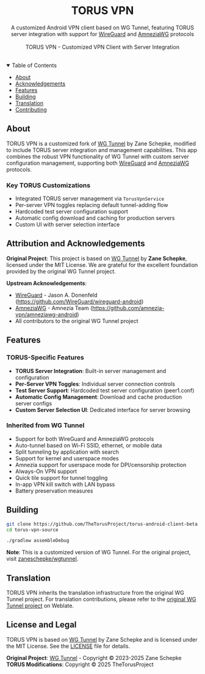 <h1 align="center">
TORUS VPN
</h1>

<div align="center">

A customized Android VPN client based on WG Tunnel, featuring TORUS server integration
with support for [WireGuard](https://www.wireguard.com/) and [AmneziaWG](https://docs.amnezia.org/documentation/amnezia-wg/) protocols
<br />
<br />
TORUS VPN - Customized VPN Client with Server Integration

</div>

<br/>

<div align="center">

<!-- TORUS VPN - Custom VPN Client -->

</div>

<div align="center">

<!-- Community links removed for TORUS VPN custom implementation -->
</div>

<details open="open">
<summary>Table of Contents</summary>

- [About](#about)
- [Acknowledgements](#acknowledgements)
- [Features](#features)
- [Building](#building)
- [Translation](#translation)
- [Contributing](#contributing)

</details>

<div style="text-align: left;">

## About
TORUS VPN is a customized fork of [WG Tunnel](https://github.com/zaneschepke/wgtunnel) by Zane Schepke, modified to include TORUS server integration and management capabilities. This app combines the robust VPN functionality of WG Tunnel with custom server configuration management, supporting both [WireGuard](https://www.wireguard.com/) and [AmneziaWG](https://docs.amnezia.org/documentation/amnezia-wg/) protocols.

### Key TORUS Customizations
- Integrated TORUS server management via `TorusVpnService`
- Per-server VPN toggles replacing default tunnel-adding flow
- Hardcoded test server configuration support
- Automatic config download and caching for production servers
- Custom UI with server selection interface

</div>

<div style="text-align: left;">

## Attribution and Acknowledgements

**Original Project**: This project is based on [WG Tunnel](https://github.com/zaneschepke/wgtunnel) by **Zane Schepke**, licensed under the MIT License. We are grateful for the excellent foundation provided by the original WG Tunnel project.

**Upstream Acknowledgements**:
- [WireGuard](https://www.wireguard.com/) - Jason A. Donenfeld (https://github.com/WireGuard/wireguard-android)
- [AmneziaWG](https://docs.amnezia.org/documentation/amnezia-wg/) - Amnezia Team (https://github.com/amnezia-vpn/amneziawg-android)
- All contributors to the original WG Tunnel project

</div>

<div style="text-align: left;">

## Features

### TORUS-Specific Features
* **TORUS Server Integration**: Built-in server management and configuration
* **Per-Server VPN Toggles**: Individual server connection controls
* **Test Server Support**: Hardcoded test server configuration (peer1.conf)
* **Automatic Config Management**: Download and cache production server configs
* **Custom Server Selection UI**: Dedicated interface for server browsing

### Inherited from WG Tunnel
* Support for both WireGuard and AmneziaWG protocols
* Auto-tunnel based on Wi-Fi SSID, ethernet, or mobile data
* Split tunneling by application with search
* Support for kernel and userspace modes
* Amnezia support for userspace mode for DPI/censorship protection
* Always-On VPN support
* Quick tile support for tunnel toggling
* In-app VPN kill switch with LAN bypass
* Battery preservation measures

## Building

```sh
git clone https://github.com/TheTorusProject/torus-android-client-beta.git
cd torus-vpn-source
```

```sh
./gradlew assembleDebug
```

**Note**: This is a customized version of WG Tunnel. For the original project, visit [zaneschepke/wgtunnel](https://github.com/zaneschepke/wgtunnel).

## Translation

TORUS VPN inherits the translation infrastructure from the original WG Tunnel project. For translation contributions, please refer to the [original WG Tunnel project](https://github.com/zaneschepke/wgtunnel) on Weblate.

## License and Legal

TORUS VPN is based on [WG Tunnel](https://github.com/zaneschepke/wgtunnel) by Zane Schepke and is licensed under the MIT License. See the [LICENSE](LICENSE) file for details.

**Original Project**: [WG Tunnel](https://github.com/zaneschepke/wgtunnel) - Copyright © 2023-2025 Zane Schepke  
**TORUS Modifications**: Copyright © 2025 TheTorusProject
